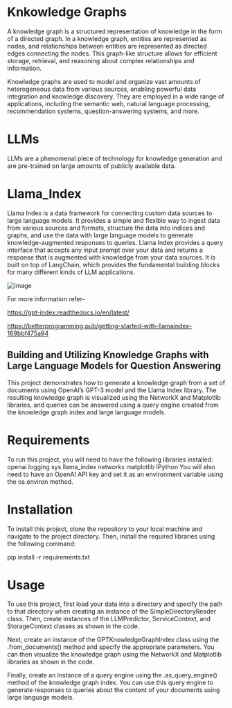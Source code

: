 # Knkowledge Graphs
A knowledge graph is a structured representation of knowledge in the form of a directed graph. In a knowledge graph, entities are represented as nodes, and relationships between entities are represented as directed edges connecting the nodes. This graph-like structure allows for efficient storage, retrieval, and reasoning about complex relationships and information.

Knowledge graphs are used to model and organize vast amounts of heterogeneous data from various sources, enabling powerful data integration and knowledge discovery. They are employed in a wide range of applications, including the semantic web, natural language processing, recommendation systems, question-answering systems, and more.
# LLMs
LLMs are a phenomenal piece of technology for knowledge generation and are pre-trained on large amounts of publicly available data.

# Llama_Index
Llama Index is a data framework for connecting custom data sources to large language models. It provides a simple and flexible way to ingest data from various sources and formats, structure the data into indices and graphs, and use the data with large language models to generate knowledge-augmented responses to queries. Llama Index provides a query interface that accepts any input prompt over your data and returns a response that is augmented with knowledge from your data sources. It is built on top of LangChain, which provides the fundamental building blocks for many different kinds of LLM applications.

![image](https://github.com/Suvam-Patra/KG-QA/assets/95912953/e2801812-48ad-477d-8458-1ffc1ff62d04)

For more information refer-

https://gpt-index.readthedocs.io/en/latest/

https://betterprogramming.pub/getting-started-with-llamaindex-169bbf475a94


## Building and Utilizing Knowledge Graphs with Large Language Models for Question Answering
This project demonstrates how to generate a knowledge graph from a set of documents using OpenAI’s GPT-3 model and the Llama Index library. The resulting knowledge graph is visualized using the NetworkX and Matplotlib libraries, and queries can be answered using a query engine created from the knowledge graph index and large language models.

# Requirements
To run this project, you will need to have the following libraries installed:
openai
logging
sys
llama_index
networkx
matplotlib
IPython
You will also need to have an OpenAI API key and set it as an environment variable using the os.environ method.

# Installation
To install this project, clone the repository to your local machine and navigate to the project directory. Then, install the required libraries using the following command:

pip install -r requirements.txt

# Usage
To use this project, first load your data into a directory and specify the path to that directory when creating an instance of the SimpleDirectoryReader class. Then, create instances of the LLMPredictor, ServiceContext, and StorageContext classes as shown in the code.

Next, create an instance of the GPTKnowledgeGraphIndex class using the .from_documents() method and specify the appropriate parameters. You can then visualize the knowledge graph using the NetworkX and Matplotlib libraries as shown in the code.

Finally, create an instance of a query engine using the .as_query_engine() method of the knowledge graph index. You can use this query engine to generate responses to queries about the content of your documents using large language models.

#
